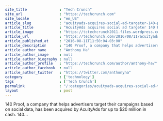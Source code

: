 ```yaml
---
site_title               : "Tech Crunch"
site_url                 : "https://techcrunch.com"
site_locale              : "en_US"
article_slug             : "acuityads-acquires-social-ad-targeter-140-proof-for-up-to-s20m"
article_title            : "AcuityAds acquires social ad targeter 140 Proof for up to $20M"
article_image            : "https://tctechcrunch2011.files.wordpress.com/2012/02/140-proof.jpg?w=764&h=400&crop=1"
article_url              : "https://techcrunch.com/2016/08/11/acuityads-acquires-140-proof/"
article_published_at     : "2016-08-11T11:50:04-03:00"
article_description      : "140 Proof, a company that helps advertisers target their campaigns based on social data, has been acquired by AcuityAds for up to $20 million in cash. 140..."
article_author_name      : "Anthony Ha"
article_author_image     : null
article_author_biography : null
article_author_profile   : "https://techcrunch.com/author/anthony-ha/"
article_author_facebook  : null
article_author_twitter   : "https://twitter.com/anthonyha"
category                 : ['technology']
tags                     : ['Tech Crunch']
permalink                : "/:categories/acuityads-acquires-social-ad-targeter-140-proof-for-up-to-s20m/"
layout                   : post
---
```


140 Proof, a company that helps advertisers target their campaigns based on social data, has been acquired by AcuityAds for up to $20 million in cash. 140...
